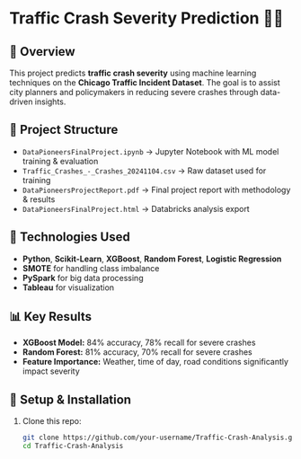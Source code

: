 
# Traffic Crash Severity Prediction 🚗💥  

## 📌 Overview  
This project predicts **traffic crash severity** using machine learning techniques on the **Chicago Traffic Incident Dataset**. The goal is to assist city planners and policymakers in reducing severe crashes through data-driven insights.  

## 📂 Project Structure  
- `DataPioneersFinalProject.ipynb` → Jupyter Notebook with ML model training & evaluation  
- `Traffic_Crashes_-_Crashes_20241104.csv` → Raw dataset used for training  
- `DataPioneersProjectReport.pdf` → Final project report with methodology & results  
- `DataPioneersFinalProject.html` → Databricks analysis export  

## 🚀 Technologies Used  
- **Python**, **Scikit-Learn**, **XGBoost**, **Random Forest**, **Logistic Regression**  
- **SMOTE** for handling class imbalance  
- **PySpark** for big data processing  
- **Tableau** for visualization  

## 📊 Key Results  
- **XGBoost Model:** 84% accuracy, 78% recall for severe crashes  
- **Random Forest:** 81% accuracy, 70% recall for severe crashes  
- **Feature Importance:** Weather, time of day, road conditions significantly impact severity  

## 🔧 Setup & Installation  
1. Clone this repo:  
   ```sh
   git clone https://github.com/your-username/Traffic-Crash-Analysis.git
   cd Traffic-Crash-Analysis